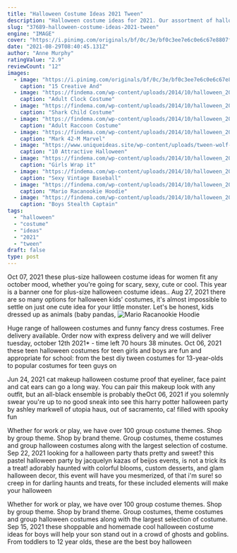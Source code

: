 ```yaml
---
title: "Halloween Costume Ideas 2021 Tween"
description: "Halloween costume ideas for 2021. Our assortment of halloween costumes is jam-packed with exciting options. If you are looking for the best halloween costume ideas, we've grouped our"
slug: "37689-halloween-costume-ideas-2021-tween"
engine: "IMAGE"
cover: "https://i.pinimg.com/originals/bf/0c/3e/bf0c3ee7e6c0e6c67e8807f7f047332f.jpg"
date: "2021-08-29T08:40:45.131Z"
author: "Anne Murphy"
ratingValue: "2.9"
reviewCount: "12"
images:
  - image: "https://i.pinimg.com/originals/bf/0c/3e/bf0c3ee7e6c0e6c67e8807f7f047332f.jpg"
    caption: "15 Creative And"
  - image: "https://findema.com/wp-content/uploads/2014/10/halloween_20146199.jpg"
    caption: "Adult Clock Costume"
  - image: "https://findema.com/wp-content/uploads/2014/10/halloween_2014_22715.jpeg"
    caption: "Shark Child Costume"
  - image: "https://findema.com/wp-content/uploads/2014/10/halloween_20145663.jpg"
    caption: "Adult Raccoon Costume"
  - image: "https://findema.com/wp-content/uploads/2014/10/halloween_20146274.jpg"
    caption: "Mark 42-M Marvel"
  - image: "https://www.uniqueideas.site/wp-content/uploads/tween-wolf-costume-tween-girls-scary-halloween-costume-ideas-1.jpg"
    caption: "10 Attractive Halloween"
  - image: "https://findema.com/wp-content/uploads/2014/10/halloween_20149372.jpg"
    caption: "Girls Wrap it"
  - image: "https://findema.com/wp-content/uploads/2014/10/halloween_20148122.jpg"
    caption: "Sexy Vintage Baseball"
  - image: "https://findema.com/wp-content/uploads/2014/10/halloween_20147711.jpg"
    caption: "Mario Racanookie Hoodie"
  - image: "https://findema.com/wp-content/uploads/2014/10/halloween_20148539.jpg"
    caption: "Boys Stealth Captain"
tags:
  - "halloween"
  - "costume"
  - "ideas"
  - "2021"
  - "tween"
draft: false
type: post
---
```


Oct 07, 2021 these plus-size halloween costume ideas for women fit any october mood, whether you're going for scary, sexy, cute or cool. This year is a banner one for plus-size halloween costume ideas.. Aug 27, 2021 there are so many options for halloween kids' costumes, it's almost impossible to settle on just one cute idea for your little monster. Let's be honest, kids dressed up as animals (baby pandas,
![Mario Racanookie Hoodie](https://findema.com/wp-content/uploads/2014/10/halloween_20147711.jpg "Mario Racanookie Hoodie")

Huge range of halloween costumes and funny fancy dress costumes. Free delivery available. Order now with express delivery and we will deliver tuesday, october 12th 2021* - time left 70 hours 38 minutes. Oct 06, 2021 these teen halloween costumes for teen girls and boys are fun and appropriate for school: from the best diy tween costumes for 13-year-olds to popular costumes for teen guys on
<!--inArticleAds-->

<!--galleryOne-->

Jun 24, 2021 cat makeup halloween costume proof that eyeliner, face paint and cat ears can go a long way. You can pair this makeup look with any outfit, but an all-black ensemble is probably theOct 06, 2021 if you solemnly swear you're up to no good sneak into see this harry potter halloween party by ashley markwell of utopia haus, out of sacramento, ca! filled with spooky fun
<!--inArticleAds-->

<!--galleryTwo-->

Whether for work or play, we have over 100 group costume themes. Shop by group theme. Shop by brand theme. Group costumes, theme costumes and group halloween costumes along with the largest selection of costume. Sep 22, 2021 looking for a halloween party thats pretty and sweet? this pastel halloween party by jacquelyn kazas of beijos events, is not a trick its a treat! adorably haunted with colorful blooms, custom desserts, and glam halloween decor, this event will have you mesmerized, of that i'm sure! so creep in for darling haunts and treats, for these included elements will make your halloween
<!--galleryThree-->

Whether for work or play, we have over 100 group costume themes. Shop by group theme. Shop by brand theme. Group costumes, theme costumes and group halloween costumes along with the largest selection of costume. Sep 15, 2021 these shoppable and homemade cool halloween costume ideas for boys will help your son stand out in a crowd of ghosts and goblins. From toddlers to 12 year olds, these are the best boy halloween